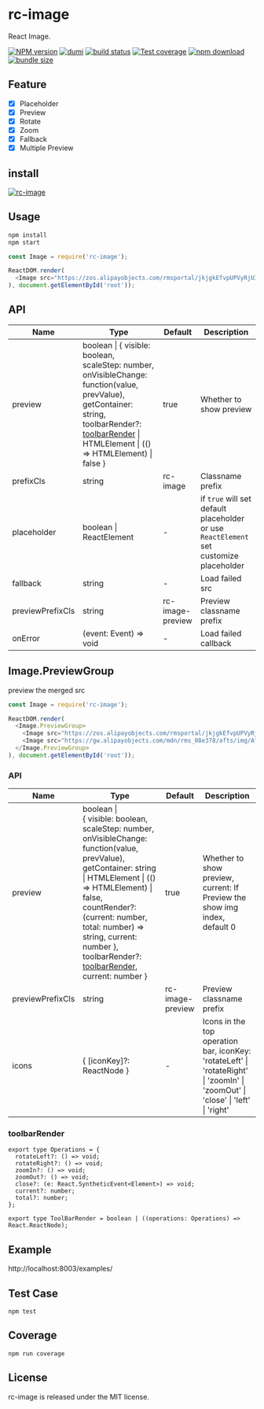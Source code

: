 # rc-image

React Image.

[![NPM version][npm-image]][npm-url]
[![dumi](https://img.shields.io/badge/docs%20by-dumi-blue?style=flat-square)](https://github.com/umijs/dumi)
[![build status][github-actions-image]][github-actions-url]
[![Test coverage][codecov-image]][codecov-url]
[![npm download][download-image]][download-url]
[![bundle size][bundlephobia-image]][bundlephobia-url]

[npm-image]: http://img.shields.io/npm/v/rc-image.svg?style=flat-square
[npm-url]: http://npmjs.org/package/rc-image
[github-actions-image]: https://github.com/react-component/image/workflows/CI/badge.svg
[github-actions-url]: https://github.com/react-component/image/actions
[travis-image]: https://img.shields.io/travis/react-component/image/master?style=flat-square
[travis-url]: https://travis-ci.org/react-component/image
[circleci-image]: https://img.shields.io/circleci/build/github/react-component/image/master?style=flat-square
[circleci-url]: https://circleci.com/gh/react-component/image
[coveralls-image]: https://img.shields.io/coveralls/react-component/image.svg?style=flat-square
[coveralls-url]: https://coveralls.io/r/react-component/image?branch=master
[codecov-image]: https://img.shields.io/codecov/c/gh/react-component/image?style=flat-square
[codecov-url]: https://codecov.io/gh/react-component/image
[david-url]: https://david-dm.org/react-component/image
[david-image]: https://david-dm.org/react-component/image/status.svg?style=flat-square
[david-dev-url]: https://david-dm.org/react-component/image?type=dev
[david-dev-image]: https://david-dm.org/react-component/image/dev-status.svg?style=flat-square
[download-image]: https://img.shields.io/npm/dm/rc-image.svg?style=flat-square
[download-url]: https://npmjs.org/package/rc-image
[bundlephobia-url]: https://bundlephobia.com/result?p=rc-image
[bundlephobia-image]: https://badgen.net/bundlephobia/minzip/rc-image

## Feature

- [x] Placeholder
- [x] Preview
- [x] Rotate
- [x] Zoom
- [x] Fallback
- [x] Multiple Preview

## install

[![rc-image](https://nodei.co/npm/rc-image.png)](https://npmjs.org/package/rc-image)

## Usage

```bash
npm install
npm start
```

```js
const Image = require('rc-image');

ReactDOM.render(
  <Image src="https://zos.alipayobjects.com/rmsportal/jkjgkEfvpUPVyRjUImniVslZfWPnJuuZ.png" />
), document.getElementById('root'));
```

## API

| Name | Type | Default | Description |
| --- | --- | --- | --- |
| preview | boolean \| { visible: boolean, scaleStep: number, onVisibleChange: function(value, prevValue), getContainer: string, toolbarRender?: [toolbarRender](/#toolbarrender) \| HTMLElement \| (() => HTMLElement) \| false } | true | Whether to show preview |
| prefixCls | string | rc-image | Classname prefix |
| placeholder | boolean \| ReactElement | - | if `true` will set default placeholder or use `ReactElement` set customize placeholder |
| fallback | string | - | Load failed src |
| previewPrefixCls | string | rc-image-preview | Preview classname prefix |
| onError | (event: Event) => void | - | Load failed callback |

## Image.PreviewGroup

preview the merged src

```js
const Image = require('rc-image');

ReactDOM.render(
  <Image.PreviewGroup>
    <Image src="https://zos.alipayobjects.com/rmsportal/jkjgkEfvpUPVyRjUImniVslZfWPnJuuZ.png" />
    <Image src="https://gw.alipayobjects.com/mdn/rms_08e378/afts/img/A*P0S-QIRUbsUAAAAAAAAAAABkARQnAQ" />
  </Image.PreviewGroup>
), document.getElementById('root'));
```

### API

| Name | Type | Default | Description |
| --- | --- | --- | --- |
| preview | boolean \|<br> { visible: boolean, scaleStep: number, onVisibleChange: function(value, prevValue), getContainer: string \| HTMLElement \| (() => HTMLElement) \| false, countRender?: (current: number, total: number) => string, current: number }, toolbarRender?: [toolbarRender](/#toolbarrender), current: number }  | true | Whether to show preview, <br> current: If Preview the show img index, default 0 |
| previewPrefixCls | string | rc-image-preview | Preview classname prefix |
| icons | { [iconKey]?: ReactNode } | - | Icons in the top operation bar, iconKey: 'rotateLeft' \| 'rotateRight' \| 'zoomIn' \| 'zoomOut' \| 'close' \| 'left' \| 'right' 

### toolbarRender

```
export type Operations = {
  rotateLeft?: () => void;
  rotateRight?: () => void;
  zoomIn?: () => void;
  zoomOut?: () => void;
  close?: (e: React.SyntheticEvent<Element>) => void;
  current?: number;
  total?: number;
};

export type ToolBarRender = boolean | ((operations: Operations) => React.ReactNode);
```

## Example

http://localhost:8003/examples/

## Test Case

```
npm test
```

## Coverage

```
npm run coverage
```

## License

rc-image is released under the MIT license.
